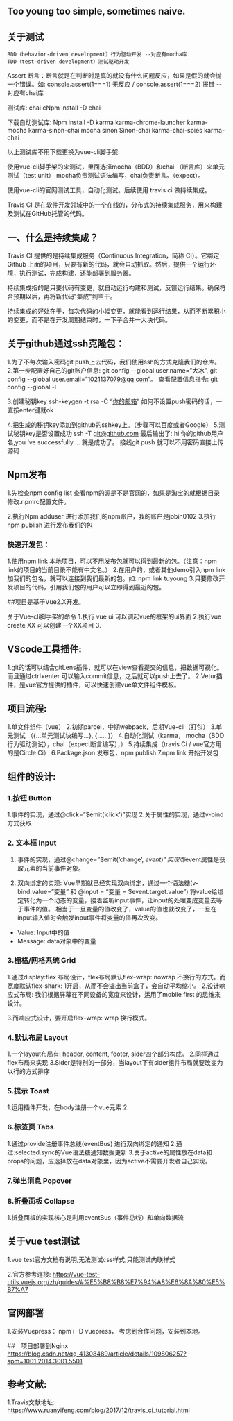 
## Too young too simple, sometimes naive.

## 关于测试

    BDD（behavior-driven development）行为驱动开发 --对应有mocha库
    TDD（test-driven development）测试驱动开发
Assert 断言：断言就是在判断时是真的就没有什么问题反应，如果是假的就会抛一个错误。如: console.assert(1===1) 无反应 / console.assert(1===2) 报错 --对应有chai库

测试库: chai
cNpm install -D chai

下载自动测试库:
Npm install -D karma karma-chrome-launcher karma-mocha karma-sinon-chai mocha sinon
Sinon-chai karma-chai-spies karma-chai


以上测试库不用下载更换为vue-cli脚手架:

使用vue-cli脚手架的来测试，里面选择mocha（BDD）和chai （断言库）来单元测试（test unit）
mocha负责测试语法编写，chai负责断言。（expect）。

使用vue-cli的官网测试工具，自动化测试。后续使用 travis ci 做持续集成。

Travis CI 是在软件开发领域中的一个在线的，分布式的持续集成服务，用来构建及测试在GitHub托管的代码。

## 一、什么是持续集成？
Travis CI 提供的是持续集成服务（Continuous Integration，简称 CI）。它绑定 Github 上面的项目，只要有新的代码，就会自动抓取。然后，提供一个运行环境，执行测试，完成构建，还能部署到服务器。

持续集成指的是只要代码有变更，就自动运行构建和测试，反馈运行结果。确保符合预期以后，再将新代码"集成"到主干。

持续集成的好处在于，每次代码的小幅变更，就能看到运行结果，从而不断累积小的变更，而不是在开发周期结束时，一下子合并一大块代码。

## 关于github通过ssh克隆包：
1.为了不每次输入密码git push上去代码，我们使用ssh的方式克隆我们的仓库。
2.第一步配置好自己的git账户信息: git config --global user.name=”大冰”,
git config --global user.email=”1021137079@qq.com”。
查看配置信息指令: git config --global -l

3.创建秘钥key
ssh-keygen -t rsa -C “[你的邮箱](mailto:你的邮箱)”
如何不设置push密码的话，一直按enter键就ok

4.把生成的秘钥key添加到github的sshkey上。（步骤可以百度或者Google）
5.测试秘钥key是否设置成功
ssh -T git@github.com
最后输出了: hi 你的github用户名,you ‘ve successfully.... 就是成功了。
接线git push 就可以不用密码直接上传源码

## Npm发布
1.先检查npm config list 查看npm的源是不是官网的，如果是淘宝的就根据目录修改.npmrc配置文件。

2.执行Npm adduser 进行添加我们的npm账户，我的账户是jobin0102
3.执行npm publish 进行发布我们的包

### 快速开发包：
1.使用npm link 本地项目，可以不用发布包就可以得到最新的包。（注意：npm link的项目的当前目录不能有中文名。）
2.在用户的，或者其他demo引入npm link 加我们的包名，就可以连接到我们最新的包。如: npm link tuyoung
3.只要修改开发项目的代码，引用我们包的用户可以立即得到最近的包。






##项目是基于Vue2.X开发。


关于Vue-cli脚手架的命令
1.执行 vue ui 可以调起vue的框架的ui界面
2.执行vue create XX 可以创建一个XX项目
3.


## VScode工具插件:
1.git的话可以结合gitLens插件，就可以在view查看提交的信息，把数据可视化。而且通过ctrl+enter 可以输入commit信息，之后就可以push上去了。
2.Vetur插件，是vue官方提供的插件，可以快速创建vue单文件组件模板。

## 项目流程:
1.单文件组件（vue）
2.初期parcel，中期webpack，后期Vue-cli（打包）
3.单元测试 （{...单元测试块编写...}, {......}）
4.自动化测试（karma， mocha（BDD行为驱动测试），chai（expect断言编写），）
5.持续集成（travis Ci / vue官方用的是Circle Ci）
6.Package.json 发布包，npm publish
7.npm link 开始开发包




## 组件的设计:
### 1.按钮 Button
1.事件的实现，通过@click=”$emit(‘click’)”实现
2.关于属性的实现，通过v-bind方式获取


### 2. 文本框 Input
1. 事件的实现，通过@change=”$emit(‘change’, $event)” 实现
而$event属性是获取元素的当前事件对象。

2. 双向绑定的实现:
Vue早期就已经实现双向绑定，通过一个语法糖(v-bind:value=”变量” 和 @input = “变量 = $event.target.value”)
将value给绑定转化为一个动态的变量，接着监听input事件，让input的处理变成变量去等于事件的值。
相当于一旦变量的值改变了，value的值也就改变了，一旦在input输入值时会触发input事件将变量的值再次改变。

- Value:  Input中的值
- Message: data对象中的变量



### 3.栅格/网格系统 Grid
1.通过display:flex 布局设计，flex布局默认flex-wrap: nowrap 不换行的方式。而宽度默认flex-shark: 1开启，从而不会溢出当前盒子，会自动平均缩小。
2.设计响应式布局: 我们根据屏幕在不同设备的宽度来设计，运用了mobile first 的思维来设计。

3.而响应式设计，要开启flex-wrap: wrap 换行模式。
### 4.默认布局 Layout

1.一个layout布局有: header, content, footer, sider四个部分构成。
2.同样通过flex布局来实现
3.Sider是特别的一部分，当layout下有sider组件布局就要改变为以行的方式排序

### 5.提示 Toast

1.运用插件开发，在body注册一个vue元素
2.



### 6.标签页 Tabs
1.通过provide注册事件总线(eventBus) 进行双向绑定的通知
2.通过:selected.sync的Vue语法糖通知数据更新
3.关于active的属性放在data和props的问题，应选择放在data对象里，因为active不需要开发者自己实现。

### 7.弹出消息 Popover

### 8.折叠面板 Collapse
1.折叠面板的实现核心是利用eventBus（事件总线）和单向数据流


















## 关于vue test测试
1.vue test官方文档有说明,无法测试css样式,只能测试内联样式



2.官方参考连接:
https://vue-test-utils.vuejs.org/zh/guides/#%E5%B8%B8%E7%94%A8%E6%8A%80%E5%B7%A7



## 官网部署
1.安装Vuepress： npm i -D vuepress， 考虑到合作问题，安装到本地。


##　项目部署到Nginx
https://blog.csdn.net/qq_41308489/article/details/109806257?spm=1001.2014.3001.5501



## 参考文献:
1.Travis文献地址:
https://www.ruanyifeng.com/blog/2017/12/travis_ci_tutorial.html
